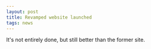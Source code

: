 ```yaml
---
layout: post
title: Revamped website launched
tags: news
---
```


It's not entirely done, but still better than the former site.
